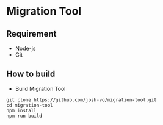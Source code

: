 Migration Tool
===

## Requirement
* Node-js
* Git

## How to build
- Build Migration Tool
```
git clone https://github.com/josh-vo/migration-tool.git
cd migration-tool
npm install
npm run build
```
